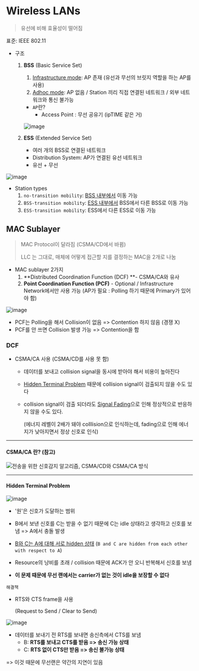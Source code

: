 # Wireless LANs

> 유선에 비해 효율성이 떨어짐

표준: IEEE 802.11

- 구조

  1. **BSS** (Basic Service Set)

     1. <u>Infrastructure mode</u>: AP 존재 (유선과 무선의 브릿지 역할을 하는 AP를 사용)
     2. <u>Adhoc mode</u>: AP 없음 / Station 끼리 직접 연결된 네트워크 / 외부 네트워크와 통신 불가능

     - `AP`란?
       - Access Point : 무선 공유기 (ipTIME 같은 거)

     ![image](https://user-images.githubusercontent.com/77447841/117562194-021fe000-b0d8-11eb-978e-e73eb7d1bc79.png)

  2. **ESS** (Extended Service Set)

     - 여러 개의 BSS로 연결된 네트워크
     - Distribution System:  AP가 연결된 유선 네트워크
     - 유선 + 무선

![image](https://user-images.githubusercontent.com/77447841/117562290-cb969500-b0d8-11eb-81db-d80ffd2b7190.png)



- Station types
  1. `no-transition mobility`: <u>BSS 내부에서</u> 이동 가능
  2. `BSS-transition mobility`: <u>ESS 내부에서</u> BSS에서 다른 BSS로 이동 가능
  3. `ESS-transition mobility`: ESS에서 다른 ESS로 이동 가능





## MAC Sublayer

> MAC Protocol이 달라짐 (CSMA/CD에서 바뀜)
>
> LLC 는 그대로, 매체에 어떻게 접근할 지를 결정하는 MAC을 2개로 나눔

- MAC sublayer 2가지
  1. **Distributed Coordination Function (DCF) **- CSMA/CA와 유사
  2. **Point Coordination Function (PCF)** - Optional / Infrastructure Network에서만 사용 가능 (AP가 필요 : Polling 하기 때문에 Primary가 있어야 함)

![image](https://user-images.githubusercontent.com/77447841/117562707-e9192e00-b0db-11eb-8b8c-bb64bcf8b300.png)

- PCF는 Polling을 해서 Collision이 없음 => Contention 하지 않음 (경쟁 X)
- PCF를 안 쓰면 Collision 발생 가능 => Contention을 함



### DCF

- CSMA/CA 사용 (CSMA/CD를 사용 못 함)

  - 데이터를 보내고 collision signal을 동시에 받아야 해서 비용이 높아진다

  - <u>Hidden Terminal Problem</u> 때문에 collision signal이 검출되지 않을 수도 있다

  - collision signal이 검출 되더라도 <u>Signal Fading</u>으로 인해 정상적으로 반응하지 않을 수도 있다.

    (에너지 레벨이 2배가 돼야 colllision으로 인식하는데, fading으로 인해 에너지가 낮아지면서 정상 신호로 인식)



---

#### CSMA/CA 란? (참고)

![전송을 위한 신호감지 알고리즘, CSMA/CD와 CSMA/CA 방식](https://img1.daumcdn.net/thumb/R720x0.q80/?scode=mtistory2&fname=http%3A%2F%2Fcfile28.uf.tistory.com%2Fimage%2F237FEB355815F52D16639B)

---

#### Hidden Terminal Problem

![image](https://user-images.githubusercontent.com/77447841/117562953-8c1e7780-b0dd-11eb-8adb-2031aa236ecd.png)

- '원'은 신호가 도달하는 범위
- B에서 보낸 신호를 C는 받을 수 없기 때문에 C는 idle 상태라고 생각하고 신호를 보냄 => A에서 충돌 발생
- <u>B와 C는 A에 대해 서로 hidden 상태</u> (`B and C are hidden from each other with respect to A`)



- Resource의 낭비를 초래 / collision 때문에 ACK가 안 오니 반복해서 신호를 보냄
- **이 문제 때문에 무선 랜에서는 carrier가 없는 것이 idle을 보장할 수 없다**



`해결책`

- RTS와 CTS frame을 사용

  (Request to Send / Clear to Send)

![image](https://user-images.githubusercontent.com/77447841/117563081-73629180-b0de-11eb-9ed4-773fb6f0587c.png)

- 데이터를 보내기 전 RTS를 보내면 송신측에서 CTS를 보냄
  - B: **RTS를 보내고 CTS를 받음 => 송신 가능 상태**
  - C: **RTS 없이 CTS만 받음 => 송신 불가능 상태**

=> 이것 때문에 무선랜은 약간의 지연이 있음